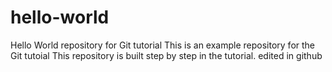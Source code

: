 # hello-world
Hello World repository for Git tutorial
This is an example repository for the Git tutoial
This repository is built step by step in the tutorial.
edited in github
